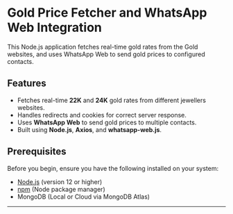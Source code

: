 # Gold Price Fetcher and WhatsApp Web Integration

This Node.js application fetches real-time gold rates from the Gold websites, and uses WhatsApp Web to send gold prices to configured contacts.

## Features

- Fetches real-time **22K** and **24K** gold rates from different jewellers websites.
- Handles redirects and cookies for correct server response.
- Uses **WhatsApp Web** to send gold prices to multiple contacts.
- Built using **Node.js**, **Axios**, and **whatsapp-web.js**.

## Prerequisites

Before you begin, ensure you have the following installed on your system:

- [Node.js](https://nodejs.org/) (version 12 or higher)
- [npm](https://www.npmjs.com/) (Node package manager)
- MongoDB (Local or Cloud via MongoDB Atlas)

---
